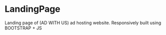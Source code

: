 # LandingPage
Landing page of (AD WITH US) ad hosting website. Responsively built using BOOTSTRAP + JS
